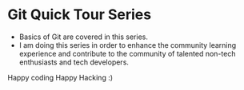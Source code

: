 # Git Quick Tour Series
- Basics of Git are covered in this series. 
- I am doing this series in order to enhance the community learning experience and contribute to the community of talented non-tech enthusiasts and tech developers.

Happy coding 
Happy Hacking 
:)
